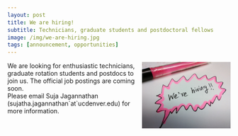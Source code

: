 ```yaml
---
layout: post
title: We are hiring!
subtitle: Technicians, graduate students and postdoctoral fellows
image: /img/we-are-hiring.jpg
tags: [announcement, opportunities]
---
```

<img align="right" src="/img/we-are-hiring.jpg" style="width:200px !important;height:150px !important;" />
We are looking for enthusiastic technicians, graduate rotation students and postdocs to join us. The official job postings are coming soon.  
<br>
Please email Suja Jagannathan (sujatha.jagannathan`at`ucdenver.edu) for more information. 
<br>
<br>

